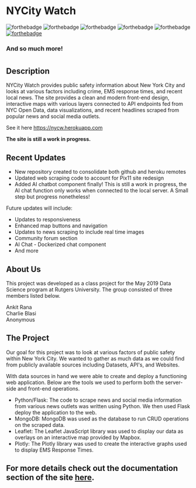 # NYCity Watch  
<!-- forthebadge -->
![forthebadge](https://forthebadge.com/images/badges/made-with-python.svg)
![forthebadge](https://forthebadge.com/images/badges/built-with-love.svg)
![forthebadge](https://forthebadge.com/images/badges/uses-js.svg)
![forthebadge](https://forthebadge.com/images/badges/uses-html.svg)
![forthebadge](https://forthebadge.com/images/badges/uses-css.svg)
[![forthebadge](https://forthebadge.com/images/badges/uses-badges.svg)](https://forthebadge.com)  
### And so much more!
#  


## Description
NYCity Watch provides public safety information about New York City and looks at various factors including crime, EMS response times, and recent local news.  The site provides a clean and modern front-end design, interactive maps with various layers connected to API endpoints fed from NYC Open Data, data visualizations, and recent headlines scraped from popular news and social media outlets.  

See it here https://nycw.herokuapp.com  
  
<b>The site is still a work in progress.</b>  

## Recent Updates
* New repository created to consolidate both github and heroku remotes
* Updated web scraping code to account for Pix11 site redesign
* Added AI chatbot component finally!  This is still a work in progress, the AI chat function only works when connected to the local server.  A Small step but progress nonetheless!    

Future updates will include:
* Updates to responsiveness
* Enhanced map buttons and navigation
* Updates to news scraping to include real time images
* Community forum section
* AI Chat - Dockerized chat component
* And more

## About Us
This project was developed as a class project for the May 2019 Data Science program at Rutgers University. The group consisted of three members listed below.

Ankit Rana    
Charlie Blasi  
Anonymous

## The Project
Our goal for this project was to look at various factors of public safety within New York City. We wanted to gather as much data as we could find from publicly available sources including Datasets, API's, and Websites.

With data sources in hand we were able to create and deploy a functioning web application. Below are the tools we used to perform both the server-side and front-end operations.

* Python/Flask: The code to scrape news and social media information from various news outlets was written using Python. We then used Flask deploy the application to the web.
* MongoDB: MongoDB was used as the database to run CRUD operations on the scraped data.
* Leaflet: The Leaflet JavaScript library was used to display our data as overlays on an interactive map provided by Mapbox.
* Plotly: The Plotly library was used to create the interactive graphs used to display EMS Response Times.

## For more details check out the documentation section of the site [here](https://nycw.herokuapp.com/documentation).
